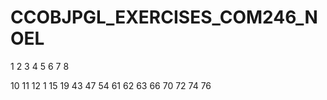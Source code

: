 # CCOBJPGL_EXERCISES_COM246_NOEL


1
2
3
4
5
6
7
8

10
11
12
1
15
19
43
47
54
61
62
63
66
70
72
74
76
